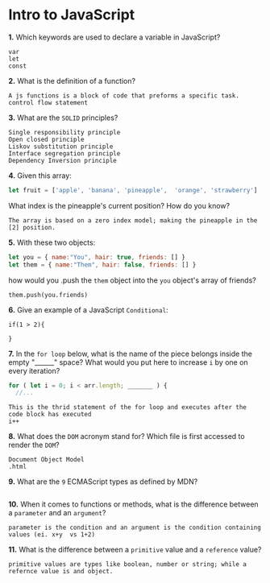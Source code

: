 # Intro to JavaScript

**1.** Which keywords are used to declare a variable in JavaScript?
<!-- enter you answer in the space below -->
```
var
let
const
```
**2.** What is the definition of a function?
<!-- enter you answer in the space below -->
```
A js functions is a block of code that preforms a specific task. control flow statement
```
**3.** What are the `SOLID` principles?
<!-- enter you answer in the space below -->
```
Single responsibility principle
Open closed principle
Liskov substitution principle
Interface segregation principle
Dependency Inversion principle
```
**4.** Given this array: 
```js
let fruit = ['apple', 'banana', 'pineapple',  'orange', 'strawberry']
``` 
What index is the pineapple's current position? How do you know?
<!-- enter you answer in the space below -->
```
The array is based on a zero index model; making the pineapple in the [2] position. 
```
**5.** With these two objects: 
```js
let you = { name:"You", hair: true, friends: [] }
let them = { name:"Them", hair: false, friends: [] }
```
how would you .push the `them` object into the `you` object's array of friends?
<!-- enter you answer in the space below -->
```
them.push(you.friends)
```

**6.** Give an example of a JavaScript `Conditional`:
<!-- enter you answer in the space below -->
```
if(1 > 2){ 

}
```
**7.** In the `for loop` below, what is the name of the piece belongs inside the empty "______" space? What would you put here to increase `i` by one on every iteration?
```js
for ( let i = 0; i < arr.length; _______ ) {
  //...
```
<!-- enter you answer in the space below -->
```
This is the thrid statement of the for loop and executes after the code block has executed
i++
```
**8.** What does the `DOM` acronym stand for? Which file is first accessed to render the `DOM`?
<!-- enter you answer in the space below -->
```
Document Object Model
.html
```

**9.** What are the `9` ECMAScript types as defined by MDN?
<!-- enter you answer in the space below -->
```

```
**10.** When it comes to functions or methods, what is the difference between a `parameter` and an `argument`?
<!-- enter you answer in the space below -->
```
parameter is the condition and an argument is the condition containing values (ei. x+y  vs 1+2)
```
**11.** What is the difference between a `primitive` value and a `reference` value?
<!-- enter you answer in the space below -->
```
primitive values are types like boolean, number or string; while a refernce value is and object.
```